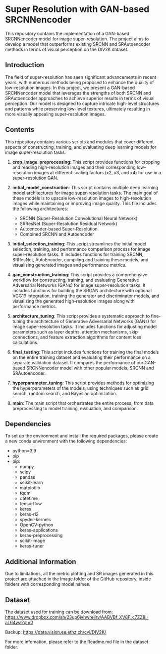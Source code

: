 # Super Resolution with GAN-based SRCNNencoder

This repository contains the implementation of a GAN-based SRCNNencoder model for image super-resolution. The project aims to develop a model that outperforms existing SRCNN and SRAutoencoder methods in terms of visual perception on the DIV2K dataset.


## Introduction

The field of super-resolution has seen significant advancements in recent years, with numerous methods being proposed to enhance the quality of low-resolution images. In this project, we present a GAN-based SRCNNencoder model that leverages the strengths of both SRCNN and SRAutoencoder approaches to achieve superior results in terms of visual perception. Our model is designed to capture intricate high-level structures and patterns while preserving low-level textures, ultimately resulting in more visually appealing super-resolution images.


## Contents
This repository contains various scripts and modules that cover different aspects of constructing, training, and evaluating deep learning models for image super-resolution tasks.

1. **crop_image_preprocessing**: This script provides functions for cropping and reading high-resolution images and their corresponding low-resolution images at different scaling factors (x2, x3, and x4) for use in a super-resolution GAN.

2. **initial_model_construction**: This script contains multiple deep learning model architectures for image super-resolution tasks. The main goal of these models is to upscale low-resolution images to high-resolution images while maintaining or improving image quality. This file includes the following architectures:
    - SRCNN (Super-Resolution Convolutional Neural Network)
    - SRResNet (Super-Resolution Residual Network)
    - Autoencoder-based Super-Resolution
    - Combined SRCNN and Autoencoder

3. **initial_selection_training**: This script streamlines the initial model selection, training, and performance comparison process for image super-resolution tasks. It includes functions for training SRCNN, SRResNet, AutoEncoder, compiling and training these models, and visualising generated images and performance metrics.

4. **gan_construction_training**: This script provides a comprehensive workflow for constructing, training, and evaluating Generative Adversarial Networks (GANs) for image super-resolution tasks. It includes functions for building the SRGAN architecture with optional VGG19 integration, training the generator and discriminator models, and visualizing the generated high-resolution images along with performance metrics.

5. **architecture_tuning**: This script provides a systematic approach to fine-tuning the architecture of Generative Adversarial Networks (GANs) for image super-resolution tasks. It includes functions for adjusting model parameters such as layer depths, attention mechanisms, skip connections, and feature extraction algorithms for content loss calculations.

6. **final_testing**: This script includes functions for training the final models on the entire training dataset and evaluating their performance on a separate validation dataset. It compares the performance of our GAN-based SRCNNencoder model with other popular models, SRCNN and SRAutoencoder.

7. **hyperparameter_tuning**: This script provides methods for optimizing the hyperparameters of the models, using techniques such as grid search, random search, and Bayesian optimization.

8. **main**: The main script that orchestrates the entire process, from data preprocessing to model training, evaluation, and comparison.


## Dependencies

To set up the environment and install the required packages, please create a new conda environment with the following dependencies:

  - python=3.9
  - pip
  - pip:
    - numpy
    - scipy
    - pandas
    - scikit-learn
    - matplotlib
    - tqdm
    - datetime
    - tensorflow
    - keras
    - keras-rl2
    - spyder-kernels
    - OpenCV-python
    - keras-applications
    - keras-preprocessing
    - scikit-image
    - keras-tuner



## Additional Information

Due to limitations, all the metric plotting and SR images generated in this project are attached in the Image folder of the GitHub repository, inside folders with corresponding model names.

## Dataset

The dataset used for training can be download from:
https://www.dropbox.com/sh/23up6jvhwrellrv/AABVBf_XV8F_c7ZZ8I-aL64wa?dl=0

Backup: https://data.vision.ee.ethz.ch/cvl/DIV2K/

For more infomation, please refer to the Readme.md file in the dataset folder.

